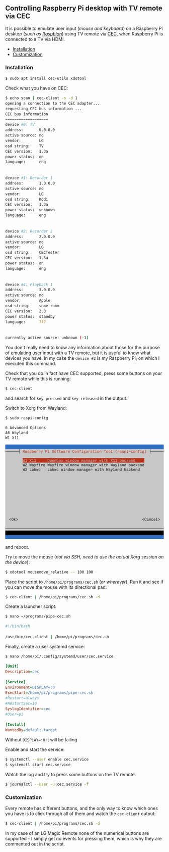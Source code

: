## Controlling Raspberry Pi desktop with TV remote via CEC

It is possible to emulate user input (*mouse and keyboard*) on a Raspberry Pi desktop (*such as [Raspbian](https://raspberrypi.com/software/)*) using TV remote via [CEC](https://en.wikipedia.org/wiki/Consumer_Electronics_Control), when Raspberry Pi is connected to a TV via HDMI.

<!-- MarkdownTOC -->

- [Installation](#installation)
- [Customization](#customization)

<!-- /MarkdownTOC -->

### Installation

``` sh
$ sudo apt install cec-utils xdotool
```

Check what you have on CEC:

``` sh
$ echo scan | cec-client -s -d 1
opening a connection to the CEC adapter...
requesting CEC bus information ...
CEC bus information
===================
device #0: TV
address:       0.0.0.0
active source: no
vendor:        LG
osd string:    TV
CEC version:   1.3a
power status:  on
language:      eng


device #1: Recorder 1
address:       1.0.0.0
active source: no
vendor:        LG
osd string:    Kodi
CEC version:   1.3a
power status:  unknown
language:      eng


device #2: Recorder 2
address:       2.0.0.0
active source: no
vendor:        LG
osd string:    CECTester
CEC version:   1.3a
power status:  on
language:      eng


device #4: Playback 1
address:       3.0.0.0
active source: no
vendor:        Apple
osd string:    some room
CEC version:   2.0
power status:  standby
language:      ???


currently active source: unknown (-1)
```

You don't really need to know any information about those for the purpose of emulating user input with a TV remote, but it is useful to know what devices you have. In my case the `device #2` is my Raspberry Pi, on which I executed this command.

Check that you do in fact have CEC supported, press some buttons on your TV remote while this is running:

``` sh
$ cec-client
```

and search for `key pressed` and `key released` in the output.

Switch to Xorg from Wayland:

``` sh
$ sudo raspi-config
```
```
6 Advanced Options
A6 Wayland
W1 X11
```

![](./img/raspi-config-x11.png)

and reboot.

Try to move the mouse (*not via SSH, need to use the actual Xorg session on the device*):

``` sh
$ xdotool mousemove_relative -- 100 100
```

Place the [script](https://github.com/retifrav/bash-scripts/blob/master/control-raspberry-pi-desktop-with-tv-remote-via-cec/cec.sh) to `/home/pi/programs/cec.sh` (*or wherever*). Run it and see if you can move the mouse with its directional pad:

``` sh
$ cec-client | /home/pi/programs/cec.sh -d
```

Create a launcher script:

``` sh
$ nano ~/programs/pipe-cec.sh
```
``` sh
#!/bin/bash

/usr/bin/cec-client | /home/pi/programs/cec.sh
```

Finally, create a user systemd service:

``` sh
$ nano /home/pi/.config/systemd/user/cec.service
```
``` ini
[Unit]
Description=cec

[Service]
Environment=DISPLAY=:0
ExecStart=/home/pi/programs/pipe-cec.sh
#Restart=always
#RestartSec=10
SyslogIdentifier=cec
#User=pi

[Install]
WantedBy=default.target
```

Without `DISPLAY=:0` it will be failing

Enable and start the service:

``` sh
$ systemctl --user enable cec.service
$ systemctl start cec.service
```

Watch the log and try to press some buttons on the TV remote:

``` sh
$ journalctl --user -u cec.service -f
```

### Customization

Every remote has different buttons, and the only way to know which ones you have is to click through all of them and watch the `cec-client` output:

``` sh
$ cec-client | /home/pi/programs/cec.sh -d
```

In my case of an LG Magic Remote none of the numerical buttons are supported - I simply get no events for pressing them, which is why they are commented out in the script.
